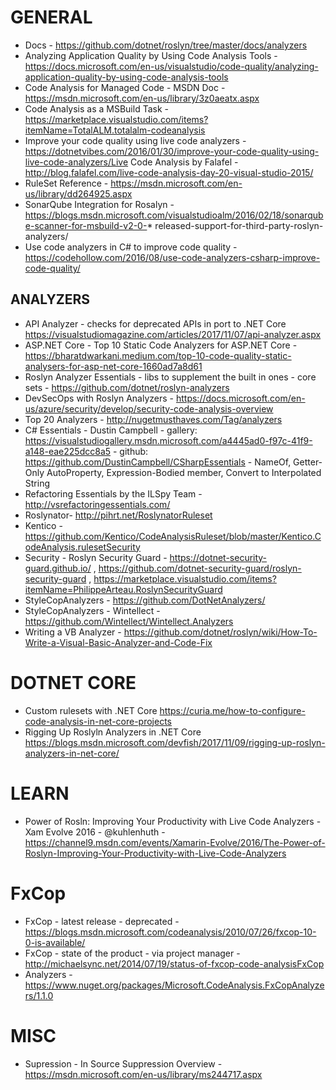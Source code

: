 # GENERAL 
* Docs - https://github.com/dotnet/roslyn/tree/master/docs/analyzers
* Analyzing Application Quality by Using Code Analysis Tools - https://docs.microsoft.com/en-us/visualstudio/code-quality/analyzing-application-quality-by-using-code-analysis-tools
* Code Analysis for Managed Code - MSDN Doc - https://msdn.microsoft.com/en-us/library/3z0aeatx.aspx
* Code Analysis as a MSBuild Task - https://marketplace.visualstudio.com/items?itemName=TotalALM.totalalm-codeanalysis
* Improve your code quality using live code analyzers - https://dotnetvibes.com/2016/01/30/improve-your-code-quality-using-live-code-analyzers/Live Code Analysis by Falafel - http://blog.falafel.com/live-code-analysis-day-20-visual-studio-2015/
* RuleSet Reference - https://msdn.microsoft.com/en-us/library/dd264925.aspx
* SonarQube Integration for Rosalyn - https://blogs.msdn.microsoft.com/visualstudioalm/2016/02/18/sonarqube-scanner-for-msbuild-v2-0-* released-support-for-third-party-roslyn-analyzers/
* Use code analyzers in C# to improve code quality - https://codehollow.com/2016/08/use-code-analyzers-csharp-improve-code-quality/

## ANALYZERS 

* API Analyzer - checks for deprecated APIs in port to .NET Core <https://visualstudiomagazine.com/articles/2017/11/07/api-analyzer.aspx>
* ASP.NET Core - Top 10 Static Code Analyzers for ASP.NET Core - https://bharatdwarkani.medium.com/top-10-code-quality-static-analysers-for-asp-net-core-1660ad7a8d61
* Roslyn Analyzer Essentials - libs to supplement the built in ones - core sets - https://github.com/dotnet/roslyn-analyzers
* DevSecOps with Roslyn Analyzers - https://docs.microsoft.com/en-us/azure/security/develop/security-code-analysis-overview
* Top 20 Analyzers - http://nugetmusthaves.com/Tag/analyzers
* C# Essentials - Dustin Campbell - gallery: https://visualstudiogallery.msdn.microsoft.com/a4445ad0-f97c-41f9-a148-eae225dcc8a5 - github: https://github.com/DustinCampbell/CSharpEssentials - NameOf, Getter-Only AutoProperty, Expression-Bodied member, Convert to Interpolated String
* Refactoring Essentials by the ILSpy Team - http://vsrefactoringessentials.com/
* Roslynator- http://pihrt.net/RoslynatorRuleset
* Kentico - https://github.com/Kentico/CodeAnalysisRuleset/blob/master/Kentico.CodeAnalysis.rulesetSecurity
* Security - Roslyn Security Guard - https://dotnet-security-guard.github.io/ , https://github.com/dotnet-security-guard/roslyn-security-guard , https://marketplace.visualstudio.com/items?itemName=PhilippeArteau.RoslynSecurityGuard
* StyleCopAnalyzers - https://github.com/DotNetAnalyzers/
* StyleCopAnalyzers - Wintellect - https://github.com/Wintellect/Wintellect.Analyzers
* Writing a VB Analyzer - https://github.com/dotnet/roslyn/wiki/How-To-Write-a-Visual-Basic-Analyzer-and-Code-Fix

# DOTNET CORE
* Custom rulesets with .NET Core <https://curia.me/how-to-configure-code-analysis-in-net-core-projects>
* Rigging Up Roslyln Analyzers in .NET Core <https://blogs.msdn.microsoft.com/devfish/2017/11/09/rigging-up-roslyn-analyzers-in-net-core/>

# LEARN 
* Power of Rosln: Improving Your Productivity with Live Code Analyzers - Xam Evolve 2016 - @kuhlenhuth - https://channel9.msdn.com/events/Xamarin-Evolve/2016/The-Power-of-Roslyn-Improving-Your-Productivity-with-Live-Code-Analyzers

# FxCop 
* FxCop - latest release - deprecated - https://blogs.msdn.microsoft.com/codeanalysis/2010/07/26/fxcop-10-0-is-available/
* FxCop - state of the product - via project manager - http://michaelsync.net/2014/07/19/status-of-fxcop-code-analysisFxCop
* Analyzers - https://www.nuget.org/packages/Microsoft.CodeAnalysis.FxCopAnalyzers/1.1.0

# MISC
* Supression - In Source Suppression Overview - https://msdn.microsoft.com/en-us/library/ms244717.aspx
